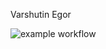 Varshutin Egor

![example workflow](https://github.com/github/docs/actions/workflows/main.yml/badge.svg)
